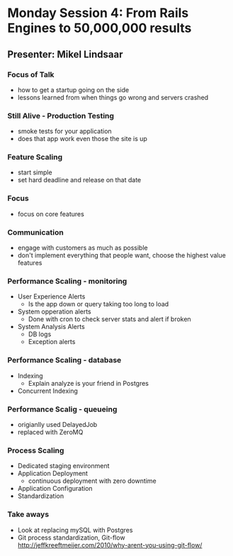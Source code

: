 # Monday Session 4: From Rails Engines to 50,000,000 results

## Presenter: Mikel Lindsaar

### Focus of Talk

* how to get a startup going on the side
* lessons learned from when things go wrong and servers crashed

### Still Alive - Production Testing

* smoke tests for your application
* does that app work even those the site is up

### Feature Scaling

* start simple
* set hard deadline and release on that date

### Focus

* focus on core features

### Communication

* engage with customers as much as possible
* don't implement everything that people want, choose the highest value features

### Performance Scaling - monitoring

* User Experience Alerts
  * Is the app down or query taking too long to load
* System opperation alerts
  * Done with cron to check server stats and alert if broken
* System Analysis Alerts
  * DB logs
  * Exception alerts

### Performance Scaling - database

* Indexing
  * Explain analyze is your friend in Postgres
* Concurrent Indexing

### Performance Scalig - queueing

* origianlly used DelayedJob
* replaced with ZeroMQ

### Process Scaling

* Dedicated staging environment
* Application Deployment
  * continuous deployment with zero downtime
* Application Configuration
* Standardization

### Take aways

* Look at replacing mySQL with Postgres
* Git process standardization, Git-flow http://jeffkreeftmeijer.com/2010/why-arent-you-using-git-flow/
